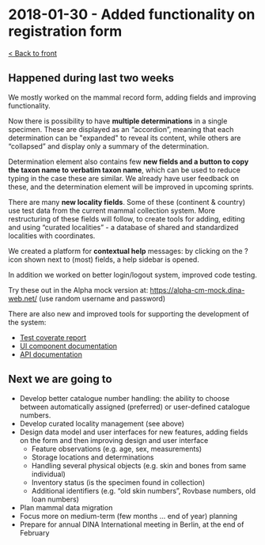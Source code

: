 # 2018-01-30 - Added functionality on registration form

[< Back to front](./)

## Happened during last two weeks

We mostly worked on the mammal record form, adding fields and improving functionality.

Now there is possibility to have **multiple determinations** in a single specimen. These are displayed as an “accordion”, meaning that each determination can be "expanded" to reveal its content, while others are “collapsed” and display only a summary of the determination.

Determination element also contains few **new fields and a button to copy the taxon name to verbatim taxon name**, which can be used to reduce typing in the case these are similar. We already have user feedback on these, and the determination element will be improved in upcoming sprints.

There are many **new locality fields**. Some of these (continent & country) use test data from the current mammal collection system. More restructuring of these fields will follow, to create tools for adding, editing and using “curated localities” - a database of shared and standardized localities with coordinates.

We created a platform for **contextual help** messages: by clicking on the ? icon shown next to (most) fields, a help sidebar is opened.

In addition we worked on better login/logout system, improved code testing.

Try these out in the Alpha mock version at: https://alpha-cm-mock.dina-web.net/
(use random username and password)

There are also new and improved tools for supporting the development of the system:
- [Test coverate report](https://alpha-cm-mock.dina-web.net/coverage/index.html)
- [UI component documentation](https://alpha-cm-mock.dina-web.net/storybook/index.html?selectedKind=coreModules%2Fbootstrap%2FDefaultLoader&selectedStory=Not%20loading&full=0&down=1&left=1&panelRight=0&downPanel=storybook%2Factions%2Factions-panel)
- [API documentation](https://alpha-api-docs.dina-web.net/?url=https://alpha-api-docs.dina-web.net/openApi.json&docExpansion=false&defaultModelRendering=model&defaultModelExpandDepth=0)

## Next we are going to

- Develop better catalogue number handling: the ability to choose between automatically assigned (preferred) or user-defined catalogue numbers.
- Develop curated locality management (see above)
- Design data model and user interfaces for new features, adding fields on the form and then improving design and user interface
  - Feature observations (e.g. age, sex, measurements)
  - Storage locations and determinations
  - Handling several physical objects (e.g. skin and bones from same individual)
  - Inventory status (is the specimen found in collection)
  - Additional identifiers (e.g. “old skin numbers”, Rovbase numbers, old loan numbers)
- Plan mammal data migration
- Focus more on medium-term (few months … end of year) planning
- Prepare for annual DINA International meeting in Berlin, at the end of February
